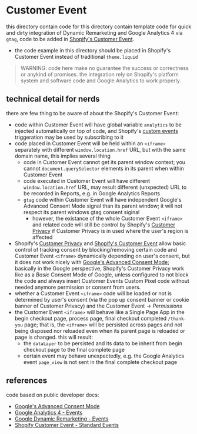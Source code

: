 # Customer Event

this directory contain code for 
this directory contain template code for quick and dirty integration of Dynamic Remarketing and Google Analytics 4 via `gtag`,
code to be added in [Shopify's Customer Event](https://help.shopify.com/en/manual/promoting-marketing/pixels/custom-pixels/manage#add-custom-pixel).
* the code example in this directory should be placed in Shopify's Customer Event instead of traditional `theme.liquid` 

> WARNING: code here make no guarantee the success or correctness or anykind of promises.
> the integration rely on Shopify's platform system and software code and Google Analytics to work properly.

## technical detail for nerds

there are few thing to be aware of about the Shopify's Customer Event:
* code within Customer Event will have global variable `analytics` to be injected automatically on top of code, and Shopify's [custom events](https://shopify.dev/docs/api/web-pixels-api/standard-events/) triggeration may be used by subscribing to it
* code placed in Customer Event will be held within an `<iframe>` separately with different `window.location.href` URL, but with the same domain name, this implies several thing
    * code in Customer Event cannot get its parent window context; you cannot `document.querySelector` elements in its parent when within Customer Event
    * code executed in Customer Event will have different `window.location.href` URL, may result different (unxpected) URL to be recorded in Reports, e.g. in Google Analytics Reports
    * `gtag` code within Customer Event will have independent Google's Advanced Consent Mode signal than its parent window; it will not respect its parent windows gtag consent siginal
        * however, the existance of the whole Customer Event `<iframe>` and related code will still be control by Shopify's [Customer Privacy](https://help.shopify.com/en/manual/privacy-and-security/privacy/customer-privacy-settings/privacy-settings) if Customer Privacy is in used where the user's region is affected
* Shopify's [Customer Privacy](https://help.shopify.com/en/manual/privacy-and-security/privacy/customer-privacy-settings/privacy-settings) and [Shopify's Customer Event](https://help.shopify.com/en/manual/promoting-marketing/pixels/custom-pixels/manage#add-custom-pixel) allow basic control of tracking consent by blocking/removing certain code and Customer Event `<iframe>` dynamically depending on user's consent, but it does not work nicely with [Google's Advanced Consent Mode](https://support.google.com/google-ads/answer/10000067); basically in the Google perspective, Shopify's Customer Privacy work like as a *Basic* Consent Mode of Google, unless configured to not block the code and always insert Customer Events Custom Pixel code without needed anymore permission or consent from users.
* whether a Customer Event `<iframe>` code will be loaded or not is determined by user's consent (via the pop up consent banner or cookie banner of Customer Privacy) and the  Customer Event -> *Permissions* 
* the Customer Event `<iframe>` will behave like a Single Page App in the begin checkout page, process page, final checkout completed `/thank-you` page; that is, the `<iframe>` will be persisted across pages and not being disposed nor reloaded even when its parent page is reloaded or page is changed. this will result:
    - the `dataLayer` to be persisted and its data to be inherit from begin checkout page to the final complete page
    - certain event may behave unexpectedly, e.g. the Google Analytics event `page_view` is not sent in the final complete checkout page



## references

code based on public developer docs:
- [Google's Advanced Consent Mode](https://support.google.com/google-ads/answer/10000067)
- [Google Analytics 4 - Events](https://developers.google.com/analytics/devguides/collection/ga4/ecommerce?client_type=gtag#make_a_purchase_or_issue_a_refund)
- [Google Dynamic Remarketing - Events](https://support.google.com/google-ads/answer/7305793)
- [Shopify Customer Event - Standard Events](https://shopify.dev/docs/api/web-pixels-api/standard-events/)
